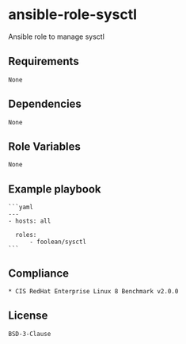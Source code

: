 # ansible-role-sysctl

Ansible role to manage sysctl


## Requirements

    None


## Dependencies

    None


## Role Variables

    None


## Example playbook

    ```yaml
    ---
    - hosts: all

      roles:
          - foolean/sysctl
    ```


## Compliance

    * CIS RedHat Enterprise Linux 8 Benchmark v2.0.0


## License

    BSD-3-Clause
